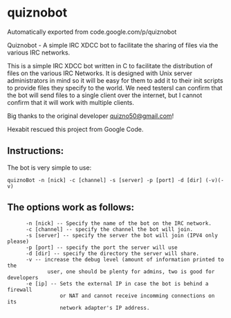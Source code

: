 # quiznobot
Automatically exported from code.google.com/p/quiznobot

Quiznobot - A simple IRC XDCC bot to facilitate the sharing of files via the various IRC networks.

This is a simple IRC XDCC bot written in C to facilitate the distribution of files on the various IRC Networks. 
It is designed with Unix server administrators in mind so it will be easy for them to add it to their init scripts to provide files they specify to the world. 
We need testersI can confirm that the bot will send files to a single client over the internet, but I cannot confirm that it will work with multiple clients. 

Big thanks to the original developer quizno50@gmail.com!

Hexabit rescued this project from Google Code.

## Instructions:

The bot is very simple to use:

```
quiznoBot -n [nick] -c [channel] -s [server] -p [port] -d [dir] (-v)(-v)
```

## The options work as follows:
```
      -n [nick] -- Specify the name of the bot on the IRC network.
      -c [channel] -- specify the channel the bot will join.
      -s [server] -- specify the server the bot will join (IPV4 only please)
      -p [port] -- specify the port the server will use
      -d [dir] -- specify the directory the server will share.
      -v -- increase the debug level (amount of information printed to the
             user, one should be plenty for admins, two is good for developers
      -e [ip] -- Sets the external IP in case the bot is behind a firewall
                 or NAT and cannot receive incomming connections on its 
                 network adapter's IP address.
```
